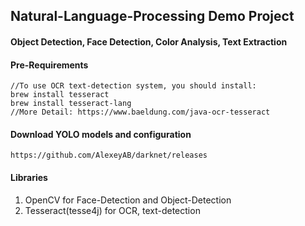 ## Natural-Language-Processing Demo Project
#### Object Detection, Face Detection, Color Analysis, Text Extraction

#### Pre-Requirements
```
//To use OCR text-detection system, you should install:
brew install tesseract
brew install tesseract-lang
//More Detail: https://www.baeldung.com/java-ocr-tesseract
```

#### Download YOLO models and configuration
```
https://github.com/AlexeyAB/darknet/releases
```

#### Libraries
1. OpenCV for Face-Detection and Object-Detection
2. Tesseract(tesse4j) for OCR, text-detection
